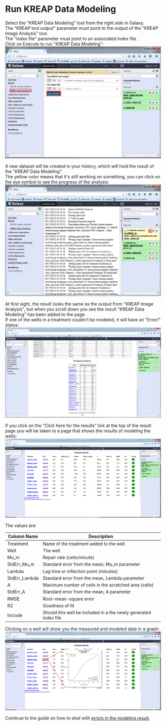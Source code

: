 # [](#header-1)Run KREAP Data Modeling

Select the "KREAP Data Modeling" tool from the right side in Galaxy.  
The "KREAP tool output" parameter must point to the output of the "KREAP Image Analysis" tool.  
The "index file" parameter must point to an associated index file.  
Click on Execute to run "KREAP Data Modeling":  
![use kreap data modeling 1](img/use_kreap_data_modeling1.png)  
  
A new dataset will be created in your history, which will hold the result of the "KREAP Data Modeling".  
The yellow color means that it's still working on something, you can click on the eye symbol to see the progress of the analysis:  
![use kreap data modeling 1](img/use_kreap_data_modeling2.png)  
  
At first sight, the result looks the same as the output from "KREAP Image Analysis", but when you scroll down you see the result "KREAP Data Modeling" has been added to the page.  
If one of the wells in a treatment couldn't be modeled, it will have an "Error!" status:  
![use kreap data modeling 1](img/use_kreap_data_modeling3.png)  

If you click on the "Click here for the results" link at the top of the result page you will be taken to a page that shows the results of modeling the wells:  
![use kreap data modeling 1](img/use_kreap_data_modeling4.png)  
  
The values are:  

| Column Name   | Description                                                      |
|---------------|------------------------------------------------------------------|
| Treatment     | Name of the treatment added to the well                          |
| Well          | The well                                                         |
| Mu_m          | Repair rate (cells/minute)                                       |
| StdErr_Mu_m   | Standard error from the mean, Mu_m parameter                     |
| Lambda        | Lag time or inflection point (minutes)                           |
| StdErr_Lambda | Standard error from the mean, Lambda parameter                   |
| A             | Maximum number of cells in the scratched area (cells)            |
| StdErr_A      | Standard error from the mean, A parameter                        |
| RMSE          | Root-mean-square error                                           |
| R2            | Goodness of fit                                                  |
| Include       | Should this well be included in a the newly generated index file |
  
Clicking on a well will show you the measured and modeled data in a graph:  
![use kreap data modeling 1](img/use_kreap_data_modeling5.png)  

Continue to the guide on how to deal with [errors in the modeling result](use_kreap_model_error).